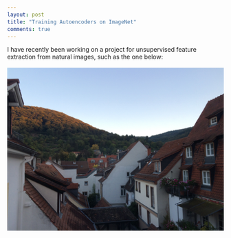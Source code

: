 ```yaml
---
layout: post
title: "Training Autoencoders on ImageNet"
comments: true
---
```


I have recently been working on a project for unsupervised feature extraction from natural images, such as the one below: <br />  
![Heidelberg, Germany](/assets/heidelberg.jpg "Heidelberg, Germany, October 1st, 2015")
